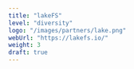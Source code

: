 ```yaml
---
title: "lakeFS"
level: "diversity"
logo: "/images/partners/lake.png"
webUrl: "https://lakefs.io/"
weight: 3
draft: true
---
```

